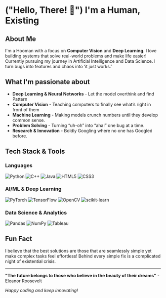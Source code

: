 #  ("Hello, There! 👋") I'm a Human, Existing

## About Me
I'm a Hooman with a focus on **Computer Vision** and **Deep Learning**. I love building systems that solve real-world problems and make life easier! Currently pursuing my journey in Artificial Intelligence and Data Science. I turn bugs into features and chaos into ‘it just works.’

##  What I'm passionate about
-  **Deep Learning & Neural Networks** -  Let the model overthink and find Pattern
-  **Computer Vision** - Teaching computers to finally see what’s right in front of them 
-  **Machine Learning** - Making models crunch numbers until they develop common sense.
-  **Problem Solving** - Turning “uh-oh” into “aha!” one bug at a time.
-  **Research & Innovation** - Boldly Googling where no one has Googled before.

## Tech Stack & Tools

### Languages
![Python](https://img.shields.io/badge/-Python-3776AB?style=flat-square&logo=python&logoColor=white)
![C++](https://img.shields.io/badge/-C++-00599C?style=flat-square&logo=cplusplus&logoColor=white)
![Java](https://img.shields.io/badge/-Java-007396?style=flat-square&logo=java&logoColor=white)
![HTML5](https://img.shields.io/badge/-HTML5-E34F26?style=flat-square&logo=html5&logoColor=white)
![CSS3](https://img.shields.io/badge/-CSS3-1572B6?style=flat-square&logo=css3&logoColor=white)

### AI/ML & Deep Learning
![PyTorch](https://img.shields.io/badge/-PyTorch-EE4C2C?style=flat-square&logo=pytorch&logoColor=white)
![TensorFlow](https://img.shields.io/badge/-TensorFlow-FF6F00?style=flat-square&logo=tensorflow&logoColor=white)
![OpenCV](https://img.shields.io/badge/-OpenCV-5C3EE8?style=flat-square&logo=opencv&logoColor=white)
![scikit-learn](https://img.shields.io/badge/-scikit--learn-F7931E?style=flat-square&logo=scikit-learn&logoColor=white)

### Data Science & Analytics
![Pandas](https://img.shields.io/badge/-Pandas-150458?style=flat-square&logo=pandas&logoColor=white)
![NumPy](https://img.shields.io/badge/-NumPy-013243?style=flat-square&logo=numpy&logoColor=white)
![Tableau](https://img.shields.io/badge/-Tableau-E97627?style=flat-square&logo=tableau&logoColor=white)


## Fun Fact
I believe that the best solutions are those that are seamlessly simple yet make complex tasks feel effortless! Behind every simple fix is a complicated night of existential crisis. 

---
**"The future belongs to those who believe in the beauty of their dreams"** - Eleanor Roosevelt

*Happy coding and keep innovating!* 

